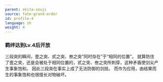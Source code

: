 ```yaml
---
parent: okita-souji
source: fate-grand-order
id: profile-4
language: zh
weight: 4
---
```


### 羁绊达到Lv.4后开放

三段突的瞬间，壹之突、贰之突、叁之突“同时存在”于“相同的位置”。
就算防住了壹之突，还是会被处于相同位置的，贰之突、叁之突所刺穿，这种矛盾使剑尖产生事象饱和。
因此三段突在事实上成了无法防御的剑技。
而作为应用，由结果而生的事象饱和也很擅长对物破坏。
